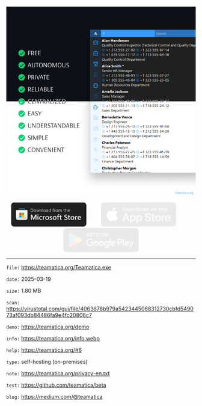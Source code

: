 <p align="center"><picture><img src="cover.webp" alt="cover"></picture></p>

<p align="center"><a href="https://apps.microsoft.com/detail/XP8LVLMTSBD7WF"><img src="MicrosoftStore.webp" alt="MicrosoftStore"></a>ㅤㅤㅤ<picture><img src="AppStore.webp" alt="AppStore"></picture>ㅤㅤㅤ<picture><img src="GooglePlay.webp" alt="GooglePlay"></picture></p>

***

`file:` https://teamatica.org/Teamatica.exe

`date:` 2025-03-19

`size:` 1.80 MB

`scan:` https://virustotal.com/gui/file/4063678b979a5423445068312730cbfd549073af093db84486fa9e4fc20806c7

`demo:` https://teamatica.org/demo

`info:` https://teamatica.org/info.webp

`help:` https://teamatica.org/#6

`type:` self-hosting (on-premises)

`note:` https://teamatica.org/privacy-en.txt

`test:` https://github.com/teamatica/beta

`blog:` https://medium.com/@teamatica
